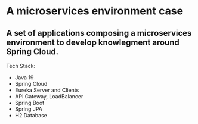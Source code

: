 # A microservices environment case

## A set of applications composing a microservices environment to develop knowlegment around Spring Cloud.

Tech Stack:

* Java 19
* Spring Cloud
* Eureka Server and Clients
* API Gateway, LoadBalancer
* Spring Boot
* Spring JPA
* H2 Database
